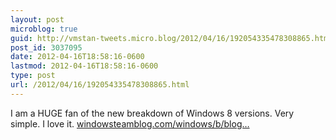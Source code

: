 ```yaml
---
layout: post
microblog: true
guid: http://vmstan-tweets.micro.blog/2012/04/16/192054335478308865.html
post_id: 3037095
date: 2012-04-16T18:58:16-0600
lastmod: 2012-04-16T18:58:16-0600
type: post
url: /2012/04/16/192054335478308865.html
---
```

I am a HUGE fan of the new breakdown of Windows 8 versions. Very simple. I love it. <a href="http://windowsteamblog.com/windows/b/bloggingwindows/archive/2012/04/16/announcing-the-windows-8-editions.aspx">windowsteamblog.com/windows/b/blog…</a>
